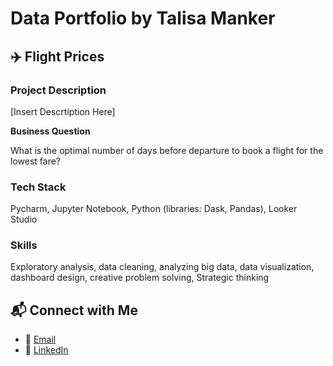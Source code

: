 # Data Portfolio by Talisa Manker

## ✈️ Flight Prices
### Project Description
[Insert Descrtiption Here]

**Business Question**

What is the optimal number of days before departure to book a flight for the lowest fare?

### Tech Stack 
Pycharm, Jupyter Notebook, Python (libraries: Dask, Pandas), Looker Studio 

### Skills
Exploratory analysis, data cleaning, analyzing big data, data visualization, dashboard design, creative problem solving, Strategic thinking 


## 📬 Connect with Me
- 📧 [Email](mailto:talisamanker@gmail.com)
- 🔗 [LinkedIn](https://www.linkedin.com/in/talisamanker/)

